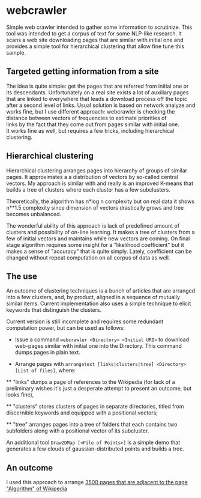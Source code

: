 webcrawler
==========

Simple web crawler intended to gather some information to scrutinize. This tool 
was intended to get a corpus of text for some NLP-like research. It
scans a web site downloading pages that are similar with initial one and provides a 
simple tool for hierarchical clustering that allow fine tune this sample.


Targeted getting information from a site
-----------------------------------------
The idea is quite simple: get the pages that are referred from initial one
or its descendants. Unfortunately on a real site exists a lot of auxiliary 
pages that are linked to everywhere that leads a download process  off the 
topic after a second level of links. Usual solution is based on network 
analyze and works fine, but I use different approach: webcrawler is checking
the distance between vectors of frequencies to estimate  priorities of  
links by the fact that they come out from pages similar with initial one.  
It works fine as well, but requires a few tricks, including hierarchical
clustering.
 
Hierarchical clustering
-------------------------
Hierarchical clustering arranges pages into hierarchy of groups of
similar pages. It approximates a a distribution of vectors by so-called 
central vectors. My approach is similar with and really is 
an improved K-means that builds a tree of clusters 
where each cluster has a few subclusters. 
 
Theoretically,  the algorithm has n*log n complexity but on real data it 
shows n**1.5 complexity since dimension of vectors drastically grows 
and tree becomes unbalanced.
 
The wonderful ability of this approach is lack of predefined amount of clusters 
and possibility of on-line learning. It makes a tree of clusters from a few of 
initial vectors and maintains while new vectors are coming.  On final stage 
algorithm requires some insight for a "likelihood coefficient" but it makes
 a sense of "accuracy" that is quite simply. Lately, coefficient can be changed 
 without repeat computation on all corpus of data as well.

The use
-------
An outcome of clustering techniques is a bunch of articles that are arranged 
into a few clusters, and, by product, aligned in a sequence of mutually similar
items. Current implementation also uses a simple technique to elicit keywords
that distinguish the clusters.

Current version is still incomplete and requires some redundant computation
power, but can be used as follows:

 * Issue a command `webcrawler <Directory> <Initial URI>` to download 
 web-pages similar with initial one into the Directory. This command dumps pages
 in plain text.
  
 * Arrange pages with `arrangetext [links|clusters|tree] <Directory> [List of files]`,
 where:
 
  
 ** "links" dumps a page of references to the Wikipedia (for lack of a 
 preliminary wishes it's just a desperate attempt to present an outcome, but looks fine),
   
 ** "clusters" stores clusters of pages in separate directories, 
 titled from discernible keywords and equipped with a positional vectors;
   
 ** "tree" arranges pages into a tree of  folders that each contains two 
 subfolders along with a positional vector of its subcluster.
   
An additional tool `Draw2DMap [<File of Points>]` is a simple demo that 
generates a few clouds of gaussian-distributed points and builds a tree.

An outcome
-----------
I used this approach to arrange 
[3500 pages that are adjacent to the page "Algorithm" of Wikipedia](http://electricmind.github.io/demo/treeapproximator/2013-11-04-an-outcome-of-hierarchical-clustering-of-wikipedia-pages.html)




